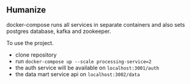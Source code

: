 ## Humanize

docker-compose runs all services in separate containers and also sets postgres database, kafka and zookeeper.

To use the project.
- clone repository
- run `docker-compose up --scale processing-service=2`
- the auth service will be available on `localhost:3001/auth`
- the data mart service api on `localhost:3002/data`